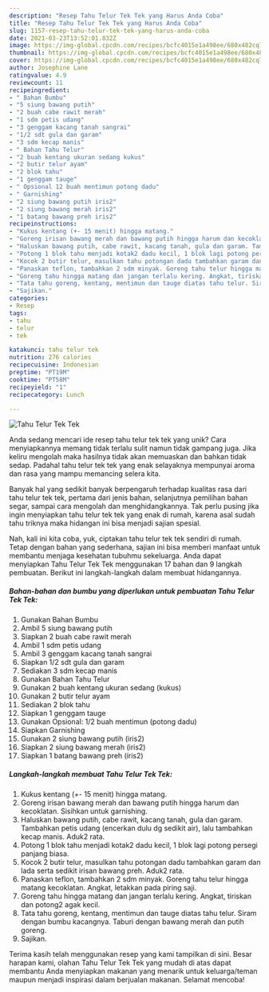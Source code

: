 ```yaml
---
description: "Resep Tahu Telur Tek Tek yang Harus Anda Coba"
title: "Resep Tahu Telur Tek Tek yang Harus Anda Coba"
slug: 1157-resep-tahu-telur-tek-tek-yang-harus-anda-coba
date: 2021-03-23T13:52:01.832Z
image: https://img-global.cpcdn.com/recipes/bcfc4015e1a498ee/680x482cq70/tahu-telur-tek-tek-foto-resep-utama.jpg
thumbnail: https://img-global.cpcdn.com/recipes/bcfc4015e1a498ee/680x482cq70/tahu-telur-tek-tek-foto-resep-utama.jpg
cover: https://img-global.cpcdn.com/recipes/bcfc4015e1a498ee/680x482cq70/tahu-telur-tek-tek-foto-resep-utama.jpg
author: Josephine Lane
ratingvalue: 4.9
reviewcount: 11
recipeingredient:
- " Bahan Bumbu"
- "5 siung bawang putih"
- "2 buah cabe rawit merah"
- "1 sdm petis udang"
- "3 genggam kacang tanah sangrai"
- "1/2 sdt gula dan garam"
- "3 sdm kecap manis"
- " Bahan Tahu Telur"
- "2 buah kentang ukuran sedang kukus"
- "2 butir telur ayam"
- "2 blok tahu"
- "1 genggam tauge"
- " Opsional 12 buah mentimun potong dadu"
- " Garnishing"
- "2 siung bawang putih iris2"
- "2 siung bawang merah iris2"
- "1 batang bawang preh iris2"
recipeinstructions:
- "Kukus kentang (+- 15 menit) hingga matang."
- "Goreng irisan bawang merah dan bawang putih hingga harum dan kecoklatan. Sisihkan untuk garnishing."
- "Haluskan bawang putih, cabe rawit, kacang tanah, gula dan garam. Tambahkan petis udang (encerkan dulu dg sedikit air), lalu tambahkan kecap manis. Aduk2 rata."
- "Potong 1 blok tahu menjadi kotak2 dadu kecil, 1 blok lagi potong persegi panjang biasa."
- "Kocok 2 butir telur, masulkan tahu potongan dadu tambahkan garam dan lada serta sedikit irisan bawang preh. Aduk2 rata."
- "Panaskan teflon, tambahkan 2 sdm minyak. Goreng tahu telur hingga matang kecoklatan. Angkat, letakkan pada piring saji."
- "Goreng tahu hingga matang dan jangan terlalu kering. Angkat, tiriskan dan potong2 agak kecil."
- "Tata tahu goreng, kentang, mentimun dan tauge diatas tahu telur. Siram dengan bumbu kacangnya. Taburi dengan bawang merah dan putih goreng."
- "Sajikan."
categories:
- Resep
tags:
- tahu
- telur
- tek

katakunci: tahu telur tek 
nutrition: 276 calories
recipecuisine: Indonesian
preptime: "PT19M"
cooktime: "PT58M"
recipeyield: "1"
recipecategory: Lunch

---
```



![Tahu Telur Tek Tek](https://img-global.cpcdn.com/recipes/bcfc4015e1a498ee/680x482cq70/tahu-telur-tek-tek-foto-resep-utama.jpg)

Anda sedang mencari ide resep tahu telur tek tek yang unik? Cara menyiapkannya memang tidak terlalu sulit namun tidak gampang juga. Jika keliru mengolah maka hasilnya tidak akan memuaskan dan bahkan tidak sedap. Padahal tahu telur tek tek yang enak selayaknya mempunyai aroma dan rasa yang mampu memancing selera kita.

Banyak hal yang sedikit banyak berpengaruh terhadap kualitas rasa dari tahu telur tek tek, pertama dari jenis bahan, selanjutnya pemilihan bahan segar, sampai cara mengolah dan menghidangkannya. Tak perlu pusing jika ingin menyiapkan tahu telur tek tek yang enak di rumah, karena asal sudah tahu triknya maka hidangan ini bisa menjadi sajian spesial.




Nah, kali ini kita coba, yuk, ciptakan tahu telur tek tek sendiri di rumah. Tetap dengan bahan yang sederhana, sajian ini bisa memberi manfaat untuk membantu menjaga kesehatan tubuhmu sekeluarga. Anda dapat menyiapkan Tahu Telur Tek Tek menggunakan 17 bahan dan 9 langkah pembuatan. Berikut ini langkah-langkah dalam membuat hidangannya.

<!--inarticleads1-->

##### Bahan-bahan dan bumbu yang diperlukan untuk pembuatan Tahu Telur Tek Tek:

1. Gunakan  Bahan Bumbu
1. Ambil 5 siung bawang putih
1. Siapkan 2 buah cabe rawit merah
1. Ambil 1 sdm petis udang
1. Ambil 3 genggam kacang tanah sangrai
1. Siapkan 1/2 sdt gula dan garam
1. Sediakan 3 sdm kecap manis
1. Gunakan  Bahan Tahu Telur
1. Gunakan 2 buah kentang ukuran sedang (kukus)
1. Gunakan 2 butir telur ayam
1. Sediakan 2 blok tahu
1. Siapkan 1 genggam tauge
1. Gunakan  Opsional: 1/2 buah mentimun (potong dadu)
1. Siapkan  Garnishing
1. Gunakan 2 siung bawang putih (iris2)
1. Siapkan 2 siung bawang merah (iris2)
1. Siapkan 1 batang bawang preh (iris2)




<!--inarticleads2-->

##### Langkah-langkah membuat Tahu Telur Tek Tek:

1. Kukus kentang (+- 15 menit) hingga matang.
1. Goreng irisan bawang merah dan bawang putih hingga harum dan kecoklatan. Sisihkan untuk garnishing.
1. Haluskan bawang putih, cabe rawit, kacang tanah, gula dan garam. Tambahkan petis udang (encerkan dulu dg sedikit air), lalu tambahkan kecap manis. Aduk2 rata.
1. Potong 1 blok tahu menjadi kotak2 dadu kecil, 1 blok lagi potong persegi panjang biasa.
1. Kocok 2 butir telur, masulkan tahu potongan dadu tambahkan garam dan lada serta sedikit irisan bawang preh. Aduk2 rata.
1. Panaskan teflon, tambahkan 2 sdm minyak. Goreng tahu telur hingga matang kecoklatan. Angkat, letakkan pada piring saji.
1. Goreng tahu hingga matang dan jangan terlalu kering. Angkat, tiriskan dan potong2 agak kecil.
1. Tata tahu goreng, kentang, mentimun dan tauge diatas tahu telur. Siram dengan bumbu kacangnya. Taburi dengan bawang merah dan putih goreng.
1. Sajikan.




Terima kasih telah menggunakan resep yang kami tampilkan di sini. Besar harapan kami, olahan Tahu Telur Tek Tek yang mudah di atas dapat membantu Anda menyiapkan makanan yang menarik untuk keluarga/teman maupun menjadi inspirasi dalam berjualan makanan. Selamat mencoba!
